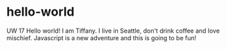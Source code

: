 # hello-world
UW 17
Hello world!
I am Tiffany. I live in Seattle, don't drink coffee and love mischief. Javascript is a new adventure and this is going to be fun! 
